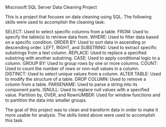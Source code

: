 Miscrosoft SQL Server Data Cleaning Project


This is a project that focuses on data cleaning using SQL. The following skills were used to accomplish the cleaning task:

SELECT: Used to select specific columns from a table.
FROM: Used to specify the table(s) to retrieve data from.
WHERE: Used to filter data based on a specific condition.
ORDER BY: Used to sort data in ascending or descending order.
LEFT, RIGHT, and SUBSTRING: Used to extract specific substrings from a text column.
REPLACE: Used to replace a specified substring with another substring.
CASE: Used to apply conditional logic to a column.
GROUP BY: Used to group rows by one or more columns.
COUNT: Used to count the number of rows or non-null values in a column.
DISTINCT: Used to select unique values from a column.
ALTER TABLE: Used to modify the structure of a table.
DROP COLUMN: Used to remove a column from a table.
PARSENAME: Used to parse a string into its component parts.
ISNULL: Used to replace null values with a specified value.
Partition by, OVER, and RownUMBER: Used for window functions and to partition the data into smaller groups.

The goal of this project was to clean and transform data in order to make it more usable for analysis. The skills listed above were used to accomplish this task.

